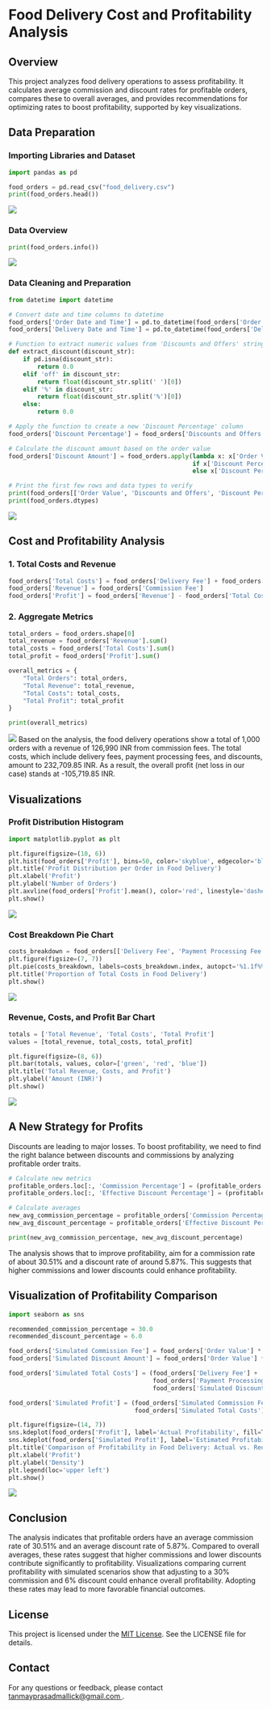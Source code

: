 # Food Delivery Cost and Profitability Analysis
## Overview

This project analyzes food delivery operations to assess profitability. It calculates average commission and discount rates for profitable orders, compares these to overall averages, and provides recommendations for optimizing rates to boost profitability, supported by key visualizations.

## Data Preparation

### Importing Libraries and Dataset
```python
import pandas as pd

food_orders = pd.read_csv("food_delivery.csv")
print(food_orders.head())
```
![](/Images/1.png)

### Data Overview
```python
print(food_orders.info())
```
![](/Images/2.png)
### Data Cleaning and Preparation
```python
from datetime import datetime

# Convert date and time columns to datetime
food_orders['Order Date and Time'] = pd.to_datetime(food_orders['Order Date and Time'])
food_orders['Delivery Date and Time'] = pd.to_datetime(food_orders['Delivery Date and Time'])

# Function to extract numeric values from 'Discounts and Offers' string
def extract_discount(discount_str):
    if pd.isna(discount_str):
        return 0.0
    elif 'off' in discount_str:
        return float(discount_str.split(' ')[0])
    elif '%' in discount_str:
        return float(discount_str.split('%')[0])
    else:
        return 0.0

# Apply the function to create a new 'Discount Percentage' column
food_orders['Discount Percentage'] = food_orders['Discounts and Offers'].apply(lambda x: extract_discount(x))

# Calculate the discount amount based on the order value
food_orders['Discount Amount'] = food_orders.apply(lambda x: x['Order Value'] * x['Discount Percentage'] / 100
                                                   if x['Discount Percentage'] > 1
                                                   else x['Discount Percentage'], axis=1)

# Print the first few rows and data types to verify
print(food_orders[['Order Value', 'Discounts and Offers', 'Discount Percentage', 'Discount Amount']].head())
print(food_orders.dtypes)
```
![](/Images/3.png)
## Cost and Profitability Analysis

### 1. Total Costs and Revenue
```python
food_orders['Total Costs'] = food_orders['Delivery Fee'] + food_orders['Payment Processing Fee'] + food_orders['Discount Amount']
food_orders['Revenue'] = food_orders['Commission Fee']
food_orders['Profit'] = food_orders['Revenue'] - food_orders['Total Costs']
```
### 2. Aggregate Metrics
```python
total_orders = food_orders.shape[0]
total_revenue = food_orders['Revenue'].sum()
total_costs = food_orders['Total Costs'].sum()
total_profit = food_orders['Profit'].sum()

overall_metrics = {
    "Total Orders": total_orders,
    "Total Revenue": total_revenue,
    "Total Costs": total_costs,
    "Total Profit": total_profit
}

print(overall_metrics)
```
![](/Images/4.png)
Based on the analysis, the food delivery operations show a total of 1,000 orders with a revenue of 126,990 INR from commission fees. The total costs, which include delivery fees, payment processing fees, and discounts, amount to 232,709.85 INR. As a result, the overall profit (net loss in our case) stands at -105,719.85 INR.

## Visualizations

### Profit Distribution Histogram
```python
import matplotlib.pyplot as plt

plt.figure(figsize=(10, 6))
plt.hist(food_orders['Profit'], bins=50, color='skyblue', edgecolor='black')
plt.title('Profit Distribution per Order in Food Delivery')
plt.xlabel('Profit')
plt.ylabel('Number of Orders')
plt.axvline(food_orders['Profit'].mean(), color='red', linestyle='dashed', linewidth=1)
plt.show()
```
![](/Images/5.png)
### Cost Breakdown Pie Chart
```python
costs_breakdown = food_orders[['Delivery Fee', 'Payment Processing Fee', 'Discount Amount']].sum()
plt.figure(figsize=(7, 7))
plt.pie(costs_breakdown, labels=costs_breakdown.index, autopct='%1.1f%%', startangle=140, colors=['tomato', 'gold', 'lightblue'])
plt.title('Proportion of Total Costs in Food Delivery')
plt.show()
```
![](/Images/6.png)
### Revenue, Costs, and Profit Bar Chart
```python
totals = ['Total Revenue', 'Total Costs', 'Total Profit']
values = [total_revenue, total_costs, total_profit]

plt.figure(figsize=(8, 6))
plt.bar(totals, values, color=['green', 'red', 'blue'])
plt.title('Total Revenue, Costs, and Profit')
plt.ylabel('Amount (INR)')
plt.show()
```
![](/Images/7.png)
## A New Strategy for Profits

Discounts are leading to major losses. To boost profitability, we need to find the right balance between discounts and commissions by analyzing profitable order traits.
```python
# Calculate new metrics
profitable_orders.loc[:, 'Commission Percentage'] = (profitable_orders['Commission Fee'] / profitable_orders['Order Value']) * 100
profitable_orders.loc[:, 'Effective Discount Percentage'] = (profitable_orders['Discount Amount'] / profitable_orders['Order Value']) * 100

# Calculate averages
new_avg_commission_percentage = profitable_orders['Commission Percentage'].mean()
new_avg_discount_percentage = profitable_orders['Effective Discount Percentage'].mean()

print(new_avg_commission_percentage, new_avg_discount_percentage)
```

The analysis shows that to improve profitability, aim for a commission rate of about 30.51% and a discount rate of around 5.87%. This suggests that higher commissions and lower discounts could enhance profitability.

## Visualization of Profitability Comparison
```python
import seaborn as sns

recommended_commission_percentage = 30.0
recommended_discount_percentage = 6.0

food_orders['Simulated Commission Fee'] = food_orders['Order Value'] * (recommended_commission_percentage / 100)
food_orders['Simulated Discount Amount'] = food_orders['Order Value'] * (recommended_discount_percentage / 100)

food_orders['Simulated Total Costs'] = (food_orders['Delivery Fee'] +
                                        food_orders['Payment Processing Fee'] +
                                        food_orders['Simulated Discount Amount'])

food_orders['Simulated Profit'] = (food_orders['Simulated Commission Fee'] -
                                   food_orders['Simulated Total Costs'])

plt.figure(figsize=(14, 7))
sns.kdeplot(food_orders['Profit'], label='Actual Profitability', fill=True, alpha=0.5, linewidth=2)
sns.kdeplot(food_orders['Simulated Profit'], label='Estimated Profitability with Recommended Rates', fill=True, alpha=0.5, linewidth=2)
plt.title('Comparison of Profitability in Food Delivery: Actual vs. Recommended Discounts and Commissions')
plt.xlabel('Profit')
plt.ylabel('Density')
plt.legend(loc='upper left')
plt.show()
```
![](/Images/9.png)
## Conclusion

The analysis indicates that profitable orders have an average commission rate of 30.51% and an average discount rate of 5.87%. Compared to overall averages, these rates suggest that higher commissions and lower discounts contribute significantly to profitability. Visualizations comparing current profitability with simulated scenarios show that adjusting to a 30% commission and 6% discount could enhance overall profitability. Adopting these rates may lead to more favorable financial outcomes.

## License

This project is licensed under the [MIT License](https://github.com/ThisIsTPM/Food-Delivery-Cost-and-Profitability-Analysis?tab=MIT-1-ov-file). See the LICENSE file for details.

## Contact

For any questions or feedback, please contact [tanmayprasadmallick@gmail.com ](mailto:tanmayprasadmallick@gmail.com).
